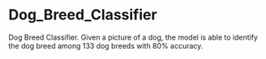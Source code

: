 # Dog_Breed_Classifier
Dog Breed Classifier. Given a picture of a dog, the model is able to identify the dog breed among 133 dog breeds with 80% accuracy.
